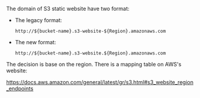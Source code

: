 The domain of S3 static website have two format:

* The legacy format:
  
      http://${bucket-name}.s3-website-${Region}.amazonaws.com

* The new format:

      http://${bucket-name}.s3-website.${Region}.amazonaws.com


The decision is base on the region. There is a mapping table on AWS's website:

<https://docs.aws.amazon.com/general/latest/gr/s3.html#s3_website_region_endpoints>
